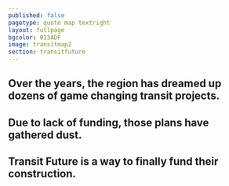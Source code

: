 ```yaml
---
published: false
pagetype: quote map textright
layout: fullpage
bgcolor: 013ADF
image: transitmap2
section: transitfuture
---
```


## Over the years, the region has dreamed up dozens of game changing transit projects.

## Due to lack of funding, those plans have gathered dust.


## Transit Future is a way to finally fund their construction.